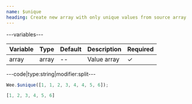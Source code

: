 ```yaml
---
name: $unique
heading: Create new array with only unique values from source array
---
```


---variables---

| Variable | Type | Default | Description | Required |
| -- | -- | -- | -- | -- |
| array | array | -- | Value array | ✓ |

---code|type:string|modifier:split---

```javascript
Wee.$unique([1, 1, 2, 3, 4, 4, 5, 6]);
```

```javascript
[1, 2, 3, 4, 5, 6]
```